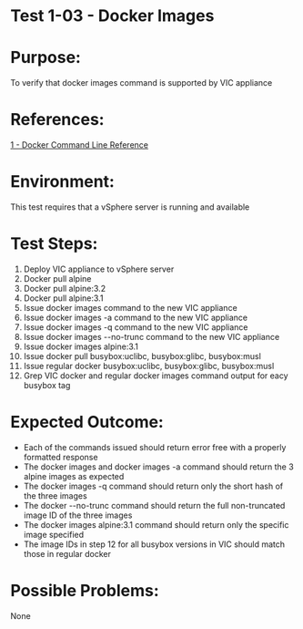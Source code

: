 Test 1-03 - Docker Images
=======

# Purpose:
To verify that docker images command is supported by VIC appliance

# References:
[1 - Docker Command Line Reference](https://docs.docker.com/engine/reference/commandline/images/)

# Environment:
This test requires that a vSphere server is running and available

# Test Steps:
1. Deploy VIC appliance to vSphere server
2. Docker pull alpine
3. Docker pull alpine:3.2
4. Docker pull alpine:3.1
5. Issue docker images command to the new VIC appliance
6. Issue docker images -a command to the new VIC appliance
7. Issue docker images -q command to the new VIC appliance
8. Issue docker images --no-trunc command to the new VIC appliance
9. Issue docker images alpine:3.1
10. Issue docker pull busybox:uclibc, busybox:glibc, busybox:musl
11. Issue regular docker busybox:uclibc, busybox:glibc, busybox:musl
12. Grep VIC docker and regular docker images command output for eacy busybox tag

# Expected Outcome:
* Each of the commands issued should return error free with a properly formatted response
* The docker images and docker images -a command should return the 3 alpine images as expected
* The docker images -q command should return only the short hash of the three images
* The docker --no-trunc command should return the full non-truncated image ID of the three images
* The docker images alpine:3.1 command should return only the specific image specified
* The image IDs in step 12 for all busybox versions in VIC should match those in regular docker

# Possible Problems:
None
